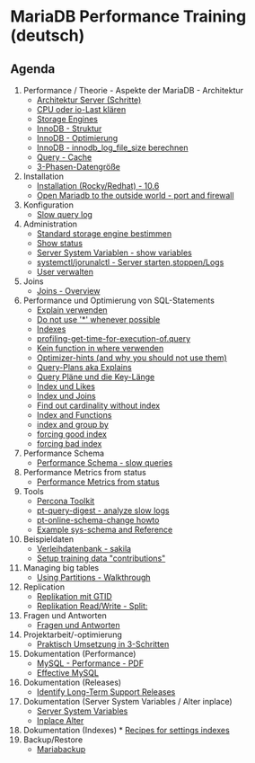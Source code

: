 # MariaDB Performance Training (deutsch)   

## Agenda 

  1. Performance / Theorie - Aspekte der MariaDB - Architektur 
     * [Architektur Server (Schritte)](performance/mysql-server-architecture.md)
     * [CPU oder io-Last klären](top-cpu-io-load.md)
     * [Storage Engines](storage-engines.md) 
     * [InnoDB - Struktur](/innodb/innodb-structure.md)
     * [InnoDB - Optimierung](/innodb/innodb.md)
     * [InnoDB - innodb_log_file_size berechnen](innodb/calculate-innodb-logfile-size.md)
     * [Query - Cache](/performance/query-cache.md)
     * [3-Phasen-Datengröße](3-phases-of-data-size-and-performance-impact.md)
  1. Installation
     * [Installation (Rocky/Redhat) - 10.6](installation-rocky.md)
     * [Open Mariadb to the outside world - port and firewall](installation/listening-where.md)
  1. Konfiguration 
     * [Slow query log](slow-query-log.md) 
  1. Administration 
     * [Standard storage engine bestimmen](default-storage-engine.md)
     * [Show status](show-status.md)
     * [Server System Variablen - show variables](show-variables.md)
     * [systemctl/jorunalctl - Server starten,stoppen/Logs](systemctl-journalctl.md) 
     * [User verwalten](user.md)
  1. Joins
     * [Joins - Overview](overview/joins.md)
  1. Performance und Optimierung von SQL-Statements 
     * [Explain verwenden](/indexes/explain.md)
     * [Do not use '*' whenever possible](/performance/select-no-star-please.md) 
     * [Indexes](indexes/index.md)
     * [profiling-get-time-for-execution-of.query](/indexes/profiling.md)
     * [Kein function in where verwenden](/performance/no-function-in-where.md)
     * [Optimizer-hints (and why you should not use them)](performance/optimizer-hints.md)
     * [Query-Plans aka Explains](performance/query-plans.md)
     * [Query Pläne und die Key-Länge](query-plans-explain-keylen.md)
     * [Index und Likes](indexes/like-index-not-index.md)
     * [Index und Joins](indexes/join-index.md)
     * [Find out cardinality without index](/indexes/cardinality.md)
     * [Index and Functions](index-and-functions.md)
     * [index and group by](indexes/groupby.md)
     * [forcing good index](/indexes/force-index.md)
     * [forcing bad index](indexes/force-wrong-index.md)
  1. Performance Schema
     * [Performance Schema - slow queries](performance_schema/find-slow-queries.md)
  1. Performance Metrics from status
     * [Performance Metrics from status](status/performance-metrics.md)
  1. Tools 
     * [Percona Toolkit](/tools/percona-toolkit.md) 
     * [pt-query-digest - analyze slow logs](/tools/pt-query-digest.md)
     * [pt-online-schema-change howto](/tools/pt-online-schema-change.md)
     * [Example sys-schema and Reference](/tools/sys.md)
  1. Beispieldaten
     * [Verleihdatenbank - sakila](sakila.md)
     * [Setup training data "contributions"](/indexes/setup-training-data-contributions.md)
  1. Managing big tables 
     * [Using Partitions - Walkthrough](partitions/partitions-explain.md)
  1. Replication
     * [Replikation mit GTID](https://www.admin-magazin.de/Das-Heft/2017/02/MySQL-Replikation-mit-GTIDs)
     * [Replikation Read/Write - Split: ](https://proxysql.com/blog/configure-read-write-split/)
  1. Fragen und Antworten 
     * [Fragen und Antworten](q-and-a.md)
  1. Projektarbeit/-optimierung 
     * [Praktisch Umsetzung in 3-Schritten](project-3-steps.md)
  1. Dokumentation (Performance) 
     * [MySQL - Performance - PDF](http://schulung.t3isp.de/documents/pdfs/mysql/mysql-performance.pdf)
     * [Effective MySQL](https://www.amazon.com/Effective-MySQL-Optimizing-Statements-Oracle/dp/0071782796)
  1. Dokumentation (Releases)
     * [Identify Long-Term Support Releases](https://mariadb.com/kb/en/mariadb-server-release-dates/)  
  1. Dokumentation (Server System Variables / Alter inplace)
     * [Server System Variables](https://mariadb.com/kb/en/server-system-variables/)
     * [Inplace Alter](https://mariadb.com/kb/en/innodb-online-ddl-operations-with-the-inplace-alter-algorithm/)
  1. Dokumentation (Indexes)
    * [Recipes for settings indexes](https://mariadb.com/kb/en/building-the-best-index-for-a-given-select/)
  1. Backup/Restore
     * [Mariabackup](backup-restore/mariabackup.md)
        
     

